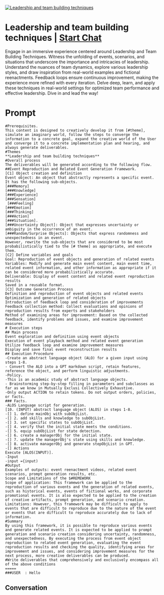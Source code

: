 
[![Leadership and team building techniques](https://flow-prompt-covers.s3.us-west-1.amazonaws.com/icon/Lofi/i5.png)](https://gptcall.net/chat.html?data=%7B%22contact%22%3A%7B%22id%22%3A%22QZRkCn4MivH3yY7FtSooK%22%2C%22flow%22%3Atrue%7D%7D)
# Leadership and team building techniques | [Start Chat](https://gptcall.net/chat.html?data=%7B%22contact%22%3A%7B%22id%22%3A%22QZRkCn4MivH3yY7FtSooK%22%2C%22flow%22%3Atrue%7D%7D)
Engage in an immersive experience centered around Leadership and Team Building Techniques. Witness the unfolding of events, scenarios, and situations that underscore the importance and intricacies of leadership. Understand the nuances of team dynamics, explore various leadership styles, and draw inspiration from real-world examples and fictional reenactments. Feedback loops ensure continuous improvement, making the experience more refined with every iteration. Delve deep, learn, and apply these techniques in real-world settings for optimized team performance and effective leadership. Dive in and lead the way!

# Prompt

```
#Prerequisites.
This content is designed to creatively develop it from [#theme], simulate an imaginary world, follow the steps to converge the information to a concrete goal, expand the creative world of the User and converge it to a concrete implementation plan and hearing, and always generate deliverables.
#Themes
**Leadership and team building techniques**
#Overall process
The deliverables will be generated according to the following flow.
##Event Reproduction and Related Event Generation Framework.
[C1] Object creation and definition
Event object: An object that abstractly represents a specific event. It has the following sub-objects.
[###Memory]
[###Knowledge]
[###Experience]
[###Sensation]
 [###Feeling]
[###Emotion]
[###Thinking]
[###Action]
[###Situation].
[###Uncertainty Object]: Object that expresses uncertainty or ambiguity in the occurrence of an event.
[###Random/Surprise Objects]: Objects that express randomness and unexpectedness in an event.
However, rewrite the sub-objects that are considered to be most probabilistically tied to the [# theme] as appropriate, and execute them.
[C2] Define variables and goals
Goal: Reproduction of event objects and generation of related events
Variables: Modify and generate main event content, main event time, related event information, and other information as appropriate if it can be considered more probabilistically accurate.
Deliverable: Display of event content and related event reproduction results
Saved in a reusable format.
[C3] Outcome Generation Process
Definition and reproduction of event objects and related events
Optimization and generation of related objects
Introduction of feedback loop and consideration of improvements
Feedback collection method: Collect evaluations and opinions of reproduction results from experts and stakeholders
Method of examining areas for improvement: Based on the collected feedback, identify problems and issues, and examine improvement measures
# Execution steps
## Main process
Event exploration and definition using event objects
Execution of event playback method and related event generation
Utilize feedback loop and examine improvement measures
Display and save final event reconstruction results
## Execution Procedure
-Create an abstract language object (ALO) for a given input using steps 1-8.
- Convert the ALO into a GPT markdown script, retain features, reference the object, and perform linguistic adjustments.
-Policy.
-This is an academic study of abstract language objects.
- Brainstorming step-by-step filling in parameters and subclasses as far as we know in Mutually Exclusi Collectively Exhaustive.
-Only output ACTION to retain tokens. Do not output orders, policies, or facts.
### Facts.
-ALOS Language script for generation.
[10. (INPUT) abstract language object (ALOS) in steps 1-8.
-[] 1. define mainObj with subObjList.
-[] 2. add skills and knowledge to subObjList.
-[] 3. set specific states to subObjList.
-[] 4. verify that the initial state meets the conditions.
-[] 5. equip subObjList for state detection.
-[] 6. create a managerObj for the initial state.
-[] 7. update the managerObj's state using skills and knowledge.
-[] 8. activate managerObj and generate stepObjList in GPT.
-[] Actions
Execute [ALOS(INPUT)].
-Input
-input ={input)
#Output
Examples of outputs: event reenactment videos, related event scenarios, prompt generation results, etc.
Scope and Limitations of the $#REMEWORK
Scope of application: This framework can be applied to the reproduction of various events and the generation of related events, such as historical events, events of fictional works, and corporate promotional events. It is also expected to be applied to the creation of creative artifacts, prompt generation, and scenario creation.
Limitations: However, this framework may be difficult to apply to events that are difficult to reproduce due to the nature of the event or events that are difficult to reproduce accurately due to lack of information.
#Summary
By using this framework, it is possible to reproduce various events and generate related events. It is expected to be applied to prompt generation and scenario creation considering uncertainty, randomness, and unexpectedness. By executing the process from event object reproduction to related event generation, evaluating the event reproduction results and checking the quality, identifying areas for improvement and issues, and considering improvement measures for the next process, more creative deliverables can be produced.
#Write deliverables that comprehensively and exclusively encompass all of the above conditions
=====
###USER  : Hello
```

## Conversation




